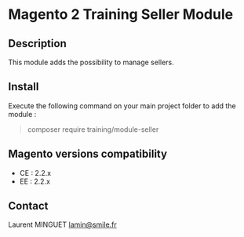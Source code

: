 Magento 2 Training Seller Module
================================

Description
-----------

This module adds the possibility to manage sellers.


Install
-------


Execute the following command on your main project folder to add the module :

> composer require training/module-seller


Magento versions compatibility
------------------------------

* CE : 2.2.x
* EE : 2.2.x


Contact
-------

Laurent MINGUET <lamin@smile.fr>


